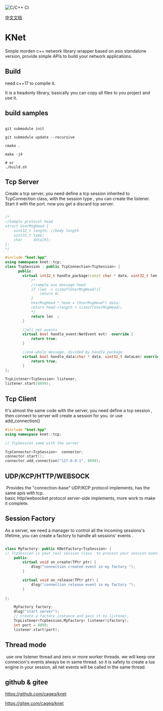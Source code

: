 ![C/C++ CI](https://github.com/cageq/knet/workflows/C/C++%20CI/badge.svg)


[中文文档](README_ZH.md)

# KNet 
Simple morden c++ network library wrapper based on asio standalone version, provide simple APIs to build your network applications. 


## Build 
need c++17  to compile it. 

It is a headonly library, basically you can copy all files to you project and use it. 


## build samples
```shell

git submodule init 

git submodule update --recursive 

cmake . 

make -j4 

# or 
./build.sh 

```

## Tcp Server 

Create a tcp server, you need define a tcp session inherited to TcpConnection class, with the session type , you can create the listener. 
Start it with the port. now you get a discard tcp server. 

```cpp

/*
//Sample protocol head 
struct UserMsgHead {
    uint32_t length; //body length 
    uint32_t type;
    char     data[0];  
}; 
*/

#include "knet.hpp"
using namespace knet::tcp; 
class TcpSession : public TcpConnection<TcpSession> {
      public:
		virtual int32_t handle_package(const char * data, uint32_t len ){
            /*
			//sample use message head 
            if (len  < sizeof(UserMsgHead)){
                return 0; 
            }
            UserMsgHead * head = (UserMsgHead*) data;  
            return head->length + sizeof(UserMsgHead);   
            */ 
            return len  ; 
        }

        //all net events
        virtual bool handle_event(NetEvent evt)  override { 
            return true; 
        }

        //one whole message, divided by handle_package  
        virtual bool handle_data(char * data, uint32_t dataLen) override{
            return true; 
        }
}; 

TcpListener<TcpSession> listener;
listener.start(8899); 

```


## Tcp Client 
It's almost the same code with the server, you need define a tcp session , then connect to server will create a session for you. or use add_connection() 

```cpp 
#include "knet.hpp"
using namespace knet::tcp; 

// TcpSession same with the server 

TcpConnector<TcpSession>  connector;
connector.start(); 
connector.add_connection("127.0.0.1", 8899);

```



## UDP/KCP/HTTP/WEBSOCK

​	Provides the  "connection-base" UDP/KCP protocol implements, has the same apis with tcp.  
​	basic http/websocket protocol server-side implements, more work to make it complete.

 

## Session Factory 
As a server, we need a manager to control all the incoming sessions's lifetime, you can create a factory to handle all sessions' events . 

```cpp 

class MyFactory: public KNetFactory<TcpSession> { 
// TcpSession is your real session class  to process your session events and data 
	public:
		virtual void on_create(TPtr ptr) { 
			dlog("connection created event in my factory "); 
		}

		virtual void on_release(TPtr ptr) { 
			dlog("connection release event in my factory "); 
		} 
		 
}; 

	MyFactory factory; 
	dlog("start server");
  	// create a factory instance and pass it to listener.
	TcpListener<TcpSession,MyFactory> listener(&factory);
	int port = 8899;
	listener.start(port); 

```



## Thread mode 

​	use one listener thread and zero or more worker threads.  we will keep one connecion's events always be in same thread. so it is safety to create a lua engine in your session, all net events will be called in the same thread.  

  

## github & gitee   

https://github.com/cageq/knet 

https://gitee.com/cageq/knet  


 